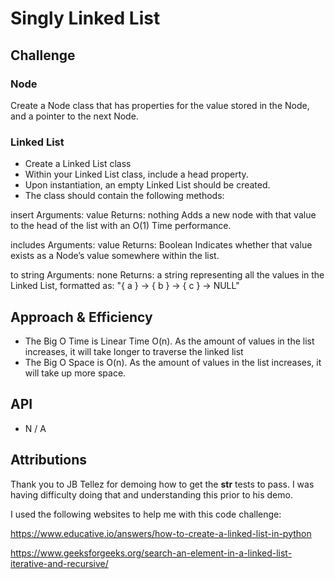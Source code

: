 # Singly Linked List
<!-- Short summary or background information -->

## Challenge
<!-- Description of the challenge -->

### Node
Create a Node class that has properties for the value stored in the Node, and a pointer to the next Node.

### Linked List
- Create a Linked List class
- Within your Linked List class, include a head property.
- Upon instantiation, an empty Linked List should be created.
- The class should contain the following methods:

insert
Arguments: value
Returns: nothing
Adds a new node with that value to the head of the list with an O(1) Time performance.

includes
Arguments: value
Returns: Boolean
Indicates whether that value exists as a Node’s value somewhere within the list.

to string
Arguments: none
Returns: a string representing all the values in the Linked List, formatted as:
"{ a } -> { b } -> { c } -> NULL"

## Approach & Efficiency
<!-- What approach did you take? Why? What is the Big O space/time for this approach? -->

- The Big O Time is Linear Time O(n). As the amount of values in the list increases, it will take longer to traverse the linked list
- The Big O Space is O(n). As the amount of values in the list increases, it will take up more space.

## API
<!-- Description of each method publicly available to your Linked List -->

- N / A

## Attributions

Thank you to JB Tellez for demoing how to get the __str__ tests to pass. I was having difficulty doing that and understanding this prior to his demo.

I used the following websites to help me with this code challenge:

https://www.educative.io/answers/how-to-create-a-linked-list-in-python

https://www.geeksforgeeks.org/search-an-element-in-a-linked-list-iterative-and-recursive/
